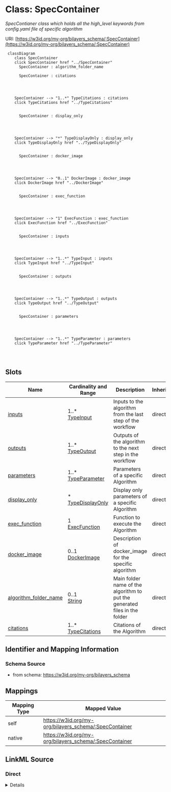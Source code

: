 

# Class: SpecContainer


_SpecContianer class which holds all the high_level keywords from config.yaml file of specific algorithm_





URI: [https://w3id.org/my-org/bilayers_schema/:SpecContainer](https://w3id.org/my-org/bilayers_schema/:SpecContainer)






```mermaid
 classDiagram
    class SpecContainer
    click SpecContainer href "../SpecContainer"
      SpecContainer : algorithm_folder_name
        
      SpecContainer : citations
        
          
    
    
    SpecContainer --> "1..*" TypeCitations : citations
    click TypeCitations href "../TypeCitations"

        
      SpecContainer : display_only
        
          
    
    
    SpecContainer --> "*" TypeDisplayOnly : display_only
    click TypeDisplayOnly href "../TypeDisplayOnly"

        
      SpecContainer : docker_image
        
          
    
    
    SpecContainer --> "0..1" DockerImage : docker_image
    click DockerImage href "../DockerImage"

        
      SpecContainer : exec_function
        
          
    
    
    SpecContainer --> "1" ExecFunction : exec_function
    click ExecFunction href "../ExecFunction"

        
      SpecContainer : inputs
        
          
    
    
    SpecContainer --> "1..*" TypeInput : inputs
    click TypeInput href "../TypeInput"

        
      SpecContainer : outputs
        
          
    
    
    SpecContainer --> "1..*" TypeOutput : outputs
    click TypeOutput href "../TypeOutput"

        
      SpecContainer : parameters
        
          
    
    
    SpecContainer --> "1..*" TypeParameter : parameters
    click TypeParameter href "../TypeParameter"

        
      
```




<!-- no inheritance hierarchy -->


## Slots

| Name | Cardinality and Range | Description | Inheritance |
| ---  | --- | --- | --- |
| [inputs](inputs.md) | 1..* <br/> [TypeInput](TypeInput.md) | Inputs to the algorithm from the last step of the workflow | direct |
| [outputs](outputs.md) | 1..* <br/> [TypeOutput](TypeOutput.md) | Outputs of the algorithm to the next step in the workflow | direct |
| [parameters](parameters.md) | 1..* <br/> [TypeParameter](TypeParameter.md) | Parameters of a specific Algorithm | direct |
| [display_only](display_only.md) | * <br/> [TypeDisplayOnly](TypeDisplayOnly.md) | Display only parameters of a specific Algorithm | direct |
| [exec_function](exec_function.md) | 1 <br/> [ExecFunction](ExecFunction.md) | Function to execute the Algorithm | direct |
| [docker_image](docker_image.md) | 0..1 <br/> [DockerImage](DockerImage.md) | Description of docker_image for the specific algorithm | direct |
| [algorithm_folder_name](algorithm_folder_name.md) | 0..1 <br/> [String](String.md) | Main folder name of the algorithm to put the generated files in the folder | direct |
| [citations](citations.md) | 1..* <br/> [TypeCitations](TypeCitations.md) | Citations of the Algorithm | direct |









## Identifier and Mapping Information







### Schema Source


* from schema: https://w3id.org/my-org/bilayers_schema




## Mappings

| Mapping Type | Mapped Value |
| ---  | ---  |
| self | https://w3id.org/my-org/bilayers_schema/:SpecContainer |
| native | https://w3id.org/my-org/bilayers_schema/:SpecContainer |







## LinkML Source

<!-- TODO: investigate https://stackoverflow.com/questions/37606292/how-to-create-tabbed-code-blocks-in-mkdocs-or-sphinx -->

### Direct

<details>
```yaml
name: SpecContainer
description: SpecContianer class which holds all the high_level keywords from config.yaml
  file of specific algorithm
from_schema: https://w3id.org/my-org/bilayers_schema
slots:
- inputs
- outputs
- parameters
- display_only
- exec_function
- docker_image
- algorithm_folder_name
- citations

```
</details>

### Induced

<details>
```yaml
name: SpecContainer
description: SpecContianer class which holds all the high_level keywords from config.yaml
  file of specific algorithm
from_schema: https://w3id.org/my-org/bilayers_schema
attributes:
  inputs:
    name: inputs
    description: Inputs to the algorithm from the last step of the workflow
    from_schema: https://w3id.org/my-org/bilayers_schema
    rank: 1000
    alias: inputs
    owner: SpecContainer
    domain_of:
    - SpecContainer
    range: TypeInput
    required: true
    multivalued: true
  outputs:
    name: outputs
    description: Outputs of the algorithm to the next step in the workflow
    from_schema: https://w3id.org/my-org/bilayers_schema
    rank: 1000
    alias: outputs
    owner: SpecContainer
    domain_of:
    - SpecContainer
    range: TypeOutput
    required: true
    multivalued: true
  parameters:
    name: parameters
    description: Parameters of a specific Algorithm
    from_schema: https://w3id.org/my-org/bilayers_schema
    rank: 1000
    alias: parameters
    owner: SpecContainer
    domain_of:
    - SpecContainer
    range: TypeParameter
    required: true
    multivalued: true
  display_only:
    name: display_only
    description: Display only parameters of a specific Algorithm
    from_schema: https://w3id.org/my-org/bilayers_schema
    rank: 1000
    alias: display_only
    owner: SpecContainer
    domain_of:
    - SpecContainer
    range: TypeDisplayOnly
    multivalued: true
  exec_function:
    name: exec_function
    description: Function to execute the Algorithm
    from_schema: https://w3id.org/my-org/bilayers_schema
    rank: 1000
    alias: exec_function
    owner: SpecContainer
    domain_of:
    - SpecContainer
    range: ExecFunction
    required: true
  docker_image:
    name: docker_image
    description: Description of docker_image for the specific algorithm
    from_schema: https://w3id.org/my-org/bilayers_schema
    rank: 1000
    alias: docker_image
    owner: SpecContainer
    domain_of:
    - SpecContainer
    range: DockerImage
  algorithm_folder_name:
    name: algorithm_folder_name
    description: Main folder name of the algorithm to put the generated files in the
      folder
    from_schema: https://w3id.org/my-org/bilayers_schema
    rank: 1000
    alias: algorithm_folder_name
    owner: SpecContainer
    domain_of:
    - SpecContainer
    range: string
  citations:
    name: citations
    description: Citations of the Algorithm
    from_schema: https://w3id.org/my-org/bilayers_schema
    rank: 1000
    alias: citations
    owner: SpecContainer
    domain_of:
    - SpecContainer
    range: TypeCitations
    required: true
    multivalued: true

```
</details>